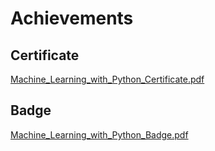 

# Achievements
## Certificate
[Machine_Learning_with_Python_Certificate.pdf](https://prod-files-secure.s3.us-west-2.amazonaws.com/03e82b26-cccb-4906-bb56-adabcbdc0655/0f35a87e-0c16-48ac-af62-4e4cc34c6a19/Machine_Learning_with_Python_Certificate.pdf?X-Amz-Algorithm=AWS4-HMAC-SHA256&X-Amz-Content-Sha256=UNSIGNED-PAYLOAD&X-Amz-Credential=ASIAZI2LB466S53SIKCX%2F20250208%2Fus-west-2%2Fs3%2Faws4_request&X-Amz-Date=20250208T061855Z&X-Amz-Expires=3600&X-Amz-Security-Token=IQoJb3JpZ2luX2VjEG4aCXVzLXdlc3QtMiJHMEUCIQDgdmLgc1CWqhJ8gKyJykKN8lkB1FZM7CtTS4SQdjYj2wIgM77K23Btqda2t5A19Sn4SYMjoq6a289QVJoHe6v4si8qiAQIhv%2F%2F%2F%2F%2F%2F%2F%2F%2F%2FARAAGgw2Mzc0MjMxODM4MDUiDIxusMsIWoqub1wcvCrcA2C34R2CMldBKzh3F71R0doGjoI56Ki46FgFdF7ncgDX36N3I09xHO%2FI4%2BXgeTXv7atGVRvig5UfmjG0qVIT%2FyVMi%2FWm9HseV9BxDMk2jms2ayP%2BIzPaHCpR2kkS9RO26uK8uSl3FeU3emAbqeYyk%2FWMjEEXaCLQxuUfthi8U7NlhMFS3%2FytWgbmDcqhfGTWCVYF149OzzpfzaKtSabDdwiUjhiPfxZEm8t%2F%2FsRidcltxDWSaiI1qqXV2zDE4P%2BJn%2BP0wNFHf9Qtz9jKNdfUJytNAcJRmGZb5QsMJc%2FHjemfCgoU5Ddi7SzZbhiaTt2cOezdqY3MGT0LGbg8nbvbD%2BG%2BD8cjb4CozMU5tuiOQRF8PVib9MRtG72VskHHCC9eP6wg8Vz96dVkx3V4uY0Yho%2FWrL4nT1XlJr00eiYlhJcjY5g8nn35sRZr%2Bzc9Ij1OlCDKRUCVqL4OacwWPYH8JWf8kK1J%2FANdSTh%2Fzujt01Yd8m32mHePts4wMC87e6KS78ZFMZogza0M4hPRQf%2BRhljnSVwqC46XXCh6UI8Rk0AbnOF5pOVHlPqBNHXt%2BYgWqDXBWFIqQ2h1tyZkYc1GgH%2BTD9FKw7lboxvjt%2BSeYnvUegR4vuAou5PVTnXZMMHUm70GOqUBuwwFgPXTp1G13wgtMPQjpNFbAjsIrLtdZl0Cdpuaf43Aqb6rCueGVkolzPThu%2F8GviqCpKnJSKIlMjBjdr2ePXLaSBgsdoVvIUMKl1gXmdCd0Gb%2F6UX%2FXWEgrO0ogUBeD%2FzMC5JiXQ6VnZ5L7ng69GoHMwlglFV%2BvljV2lC3Duam67qkm4lEfzHmobLk2qWUXzwCy%2B1%2BC4DpJK5xga0lzS3fa0Il&X-Amz-Signature=8b4f2babebb006327619bcfb4b027815e2242c00b7bf1f666d31c24e9b01ef20&X-Amz-SignedHeaders=host&x-id=GetObject)
## Badge
[Machine_Learning_with_Python_Badge.pdf](https://prod-files-secure.s3.us-west-2.amazonaws.com/03e82b26-cccb-4906-bb56-adabcbdc0655/ff622a22-73d6-44e3-9c7b-e89a8e61b7aa/Machine_Learning_with_Python_Badge.pdf?X-Amz-Algorithm=AWS4-HMAC-SHA256&X-Amz-Content-Sha256=UNSIGNED-PAYLOAD&X-Amz-Credential=ASIAZI2LB466S53SIKCX%2F20250208%2Fus-west-2%2Fs3%2Faws4_request&X-Amz-Date=20250208T061855Z&X-Amz-Expires=3600&X-Amz-Security-Token=IQoJb3JpZ2luX2VjEG4aCXVzLXdlc3QtMiJHMEUCIQDgdmLgc1CWqhJ8gKyJykKN8lkB1FZM7CtTS4SQdjYj2wIgM77K23Btqda2t5A19Sn4SYMjoq6a289QVJoHe6v4si8qiAQIhv%2F%2F%2F%2F%2F%2F%2F%2F%2F%2FARAAGgw2Mzc0MjMxODM4MDUiDIxusMsIWoqub1wcvCrcA2C34R2CMldBKzh3F71R0doGjoI56Ki46FgFdF7ncgDX36N3I09xHO%2FI4%2BXgeTXv7atGVRvig5UfmjG0qVIT%2FyVMi%2FWm9HseV9BxDMk2jms2ayP%2BIzPaHCpR2kkS9RO26uK8uSl3FeU3emAbqeYyk%2FWMjEEXaCLQxuUfthi8U7NlhMFS3%2FytWgbmDcqhfGTWCVYF149OzzpfzaKtSabDdwiUjhiPfxZEm8t%2F%2FsRidcltxDWSaiI1qqXV2zDE4P%2BJn%2BP0wNFHf9Qtz9jKNdfUJytNAcJRmGZb5QsMJc%2FHjemfCgoU5Ddi7SzZbhiaTt2cOezdqY3MGT0LGbg8nbvbD%2BG%2BD8cjb4CozMU5tuiOQRF8PVib9MRtG72VskHHCC9eP6wg8Vz96dVkx3V4uY0Yho%2FWrL4nT1XlJr00eiYlhJcjY5g8nn35sRZr%2Bzc9Ij1OlCDKRUCVqL4OacwWPYH8JWf8kK1J%2FANdSTh%2Fzujt01Yd8m32mHePts4wMC87e6KS78ZFMZogza0M4hPRQf%2BRhljnSVwqC46XXCh6UI8Rk0AbnOF5pOVHlPqBNHXt%2BYgWqDXBWFIqQ2h1tyZkYc1GgH%2BTD9FKw7lboxvjt%2BSeYnvUegR4vuAou5PVTnXZMMHUm70GOqUBuwwFgPXTp1G13wgtMPQjpNFbAjsIrLtdZl0Cdpuaf43Aqb6rCueGVkolzPThu%2F8GviqCpKnJSKIlMjBjdr2ePXLaSBgsdoVvIUMKl1gXmdCd0Gb%2F6UX%2FXWEgrO0ogUBeD%2FzMC5JiXQ6VnZ5L7ng69GoHMwlglFV%2BvljV2lC3Duam67qkm4lEfzHmobLk2qWUXzwCy%2B1%2BC4DpJK5xga0lzS3fa0Il&X-Amz-Signature=ec7ce51fc3d32d94a9926dd60ba5c091226c3f4b6f62d004c0f7cb7694002fa3&X-Amz-SignedHeaders=host&x-id=GetObject)